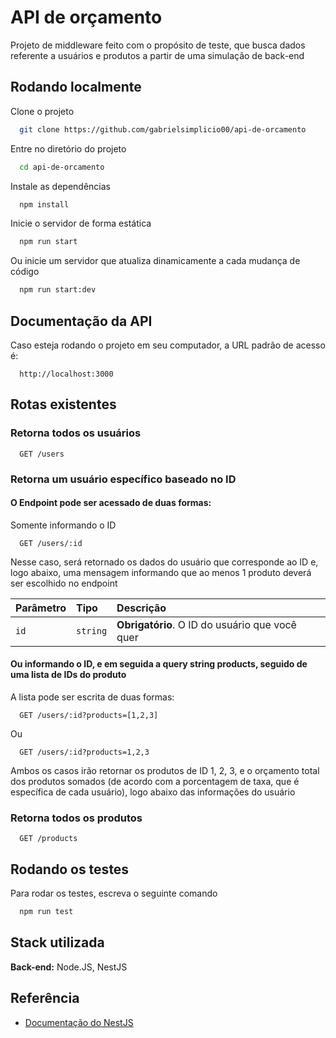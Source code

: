 
# API de orçamento

Projeto de middleware feito com o propósito de teste, que busca dados referente a usuários e produtos a partir de uma simulação de back-end


## Rodando localmente

Clone o projeto

```bash
  git clone https://github.com/gabrielsimplicio00/api-de-orcamento
```

Entre no diretório do projeto

```bash
  cd api-de-orcamento
```

Instale as dependências

```bash
  npm install
```

Inicie o servidor de forma estática

```bash
  npm run start
```

Ou inicie um servidor que atualiza dinamicamente a cada mudança de código

```bash
  npm run start:dev
```


## Documentação da API

Caso esteja rodando o projeto em seu computador, a URL padrão de acesso é:

```http
  http://localhost:3000
```

## Rotas existentes

### Retorna todos os usuários

```http
  GET /users
```

### Retorna um usuário específico baseado no ID

#### O Endpoint pode ser acessado de duas formas:

Somente informando o ID

```http
  GET /users/:id
```

Nesse caso, será retornado os dados do usuário que corresponde ao ID e, logo abaixo, uma mensagem informando que ao menos 1 produto deverá ser escolhido no endpoint

| Parâmetro   | Tipo       | Descrição                                   |
| :---------- | :--------- | :------------------------------------------ |
| `id`      | `string` | **Obrigatório**. O ID do usuário que você quer |

#### Ou informando o ID, e em seguida a query string products, seguido de uma lista de IDs do produto

A lista pode ser escrita de duas formas:

```http
  GET /users/:id?products=[1,2,3]
```

Ou

```http
  GET /users/:id?products=1,2,3
```

Ambos os casos irão retornar os produtos de ID 1, 2, 3, e o orçamento total dos produtos somados (de acordo com a porcentagem de taxa, que é específica de cada usuário), logo abaixo das informações do usuário

### Retorna todos os produtos

```http
  GET /products
```


## Rodando os testes

Para rodar os testes, escreva o seguinte comando

```bash
  npm run test
```


## Stack utilizada

**Back-end:** Node.JS, NestJS


## Referência

 - [Documentação do NestJS](https://docs.nestjs.com/)

